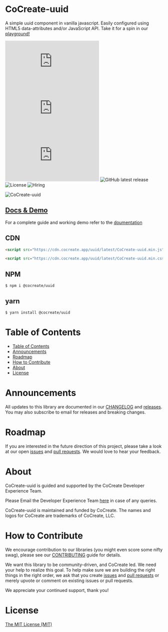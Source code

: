 # CoCreate-uuid

A simple uuid component in vanilla javascript. Easily configured using HTML5 data-attributes and/or JavaScript API. Take it for a spin in our [playground!](https://cocreate.app/docs/uuid)

![minified](https://img.badgesize.io/https://cdn.cocreate.app/uuid/latest/CoCreate-uuid.min.js?style=flat-square&label=minified&color=orange)
![gzip](https://img.badgesize.io/https://cdn.cocreate.app/uuid/latest/CoCreate-uuid.min.js?compression=gzip&style=flat-square&label=gzip&color=yellow)
![brotli](https://img.badgesize.io/https://cdn.cocreate.app/uuid/latest/CoCreate-uuid.min.js?compression=brotli&style=flat-square&label=brotli)
![GitHub latest release](https://img.shields.io/github/v/release/CoCreate-app/CoCreate-uuid?style=flat-square)
![License](https://img.shields.io/github/license/CoCreate-app/CoCreate-uuid?style=flat-square)
![Hiring](https://img.shields.io/static/v1?style=flat-square&label=&message=Hiring&color=blueviolet)

![CoCreate-uuid](https://cdn.cocreate.app/docs/CoCreate-uuid.gif)

## [Docs & Demo](https://cocreate.app/docs/uuid)

For a complete guide and working demo refer to the [doumentation](https://cocreate.app/docs/uuid)

## CDN

```html
<script src="https://cdn.cocreate.app/uuid/latest/CoCreate-uuid.min.js"></script>
```

```html
<script src="https://cdn.cocreate.app/uuid/latest/CoCreate-uuid.min.css"></script>
```

## NPM

```shell
$ npm i @cocreate/uuid
```

## yarn

```shell
$ yarn install @cocreate/uuid
```

# Table of Contents

- [Table of Contents](#table-of-contents)
- [Announcements](#announcements)
- [Roadmap](#roadmap)
- [How to Contribute](#how-to-contribute)
- [About](#about)
- [License](#license)

<a name="announcements"></a>

# Announcements

All updates to this library are documented in our [CHANGELOG](https://github.com/CoCreate-app/CoCreate-uuid/blob/master/CHANGELOG.md) and [releases](https://github.com/CoCreate-app/CoCreate-uuid/releases). You may also subscribe to email for releases and breaking changes.

<a name="roadmap"></a>

# Roadmap

If you are interested in the future direction of this project, please take a look at our open [issues](https://github.com/CoCreate-app/CoCreate-uuid/issues) and [pull requests](https://github.com/CoCreate-app/CoCreate-uuid/pulls). We would love to hear your feedback.

<a name="about"></a>

# About

CoCreate-uuid is guided and supported by the CoCreate Developer Experience Team.

Please Email the Developer Experience Team [here](mailto:develop@cocreate.app) in case of any queries.

CoCreate-uuid is maintained and funded by CoCreate. The names and logos for CoCreate are trademarks of CoCreate, LLC.

<a name="contribute"></a>

# How to Contribute

We encourage contribution to our libraries (you might even score some nifty swag), please see our [CONTRIBUTING](https://github.com/CoCreate-app/CoCreate-uuid/blob/master/CONTRIBUTING.md) guide for details.

We want this library to be community-driven, and CoCreate led. We need your help to realize this goal. To help make sure we are building the right things in the right order, we ask that you create [issues](https://github.com/CoCreate-app/CoCreate-uuid/issues) and [pull requests](https://github.com/CoCreate-app/CoCreate-uuid/pulls) or merely upvote or comment on existing issues or pull requests.

We appreciate your continued support, thank you!

# License

[The MIT License (MIT)](https://github.com/CoCreate-app/CoCreate-uuid/blob/master/LICENSE)
